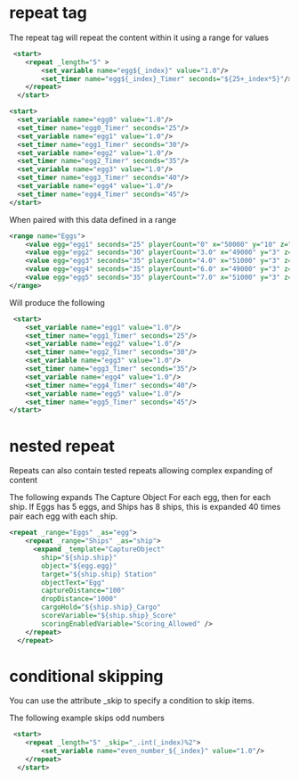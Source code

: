 # repeat tag
The repeat tag will repeat the content within it using a range for values

``` xml
 <start>
    <repeat _length="5" >
        <set_variable name="egg${_index}" value="1.0"/>
        <set_timer name="egg${_index}_Timer" seconds="${25+_index*5}"/>
    </repeat>
  </start>
```

``` xml
<start>
  <set_variable name="egg0" value="1.0"/>
  <set_timer name="egg0_Timer" seconds="25"/>
  <set_variable name="egg1" value="1.0"/>
  <set_timer name="egg1_Timer" seconds="30"/>
  <set_variable name="egg2" value="1.0"/>
  <set_timer name="egg2_Timer" seconds="35"/>
  <set_variable name="egg3" value="1.0"/>
  <set_timer name="egg3_Timer" seconds="40"/>
  <set_variable name="egg4" value="1.0"/>
  <set_timer name="egg4_Timer" seconds="45"/>
</start>
```


When paired with this data defined in a range

```xml
<range name="Eggs">
    <value egg="egg1" seconds="25" playerCount="0" x="50000" y="10" z="5000" />
    <value egg="egg2" seconds="30" playerCount="3.0" x="49000" y="3" z="49000" />
    <value egg="egg3" seconds="35" playerCount="4.0" x="51000" y="3" z="51000" />
    <value egg="egg4" seconds="35" playerCount="6.0" x="49000" y="3" z="5100" />
    <value egg="egg5" seconds="35" playerCount="7.0" x="51000" y="3" z="49000" />
</range>
```

Will produce the following

```xml
 <start>
    <set_variable name="egg1" value="1.0"/>
    <set_timer name="egg1_Timer" seconds="25"/>
    <set_variable name="egg2" value="1.0"/>
    <set_timer name="egg2_Timer" seconds="30"/>    
    <set_variable name="egg3" value="1.0"/>
    <set_timer name="egg3_Timer" seconds="35"/>
    <set_variable name="egg4" value="1.0"/>
    <set_timer name="egg4_Timer" seconds="40"/>
    <set_variable name="egg5" value="1.0"/>
    <set_timer name="egg5_Timer" seconds="45"/>
</start>
```

# nested repeat
Repeats can also contain tested repeats allowing complex expanding of content

The following expands The Capture Object For each egg, then for each ship.
If Eggs has 5 eggs, and Ships has 8 ships, this is expanded 40 times pair each egg with each ship.

``` xml
<repeat _range="Eggs" _as="egg">
    <repeat _range="Ships" _as="ship">
      <expand _template="CaptureObject"
        ship="${ship.ship}"
        object="${egg.egg}"
        target="${ship.ship} Station"
        objectText="Egg"
        captureDistance="100"
        dropDistance="1000"
        cargoHold="${ship.ship}_Cargo"
        scoreVariable="${ship.ship}_Score"
        scoringEnabledVariable="Scoring_Allowed" />
    </repeat>
  </repeat>
```
# conditional skipping 
You can use the attribute _skip to specify a condition to skip items.

The following example skips odd numbers

``` xml
 <start>
    <repeat _length="5" _skip="_.int(_index)%2">
        <set_variable name="even_number_${_index}" value="1.0"/>
    </repeat>
  </start>
```
